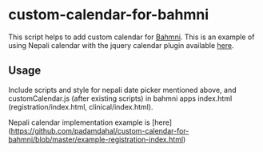 # custom-calendar-for-bahmni
This script helps to add custom calendar for [Bahmni](https://www.bahmni.org "Bahmni Home"). This is an example of using Nepali calendar with the jquery calendar plugin available [here](https://www.npmjs.com/package/nepali-date-picker).

## Usage
Include scripts and style for nepali date picker mentioned above, and customCalendar.js (after existing scripts) in bahmni apps index.html (registration/index.html, clinical/index.html).

Nepali calendar implementation example is [here] (https://github.com/padamdahal/custom-calendar-for-bahmni/blob/master/example-registration-index.html)
